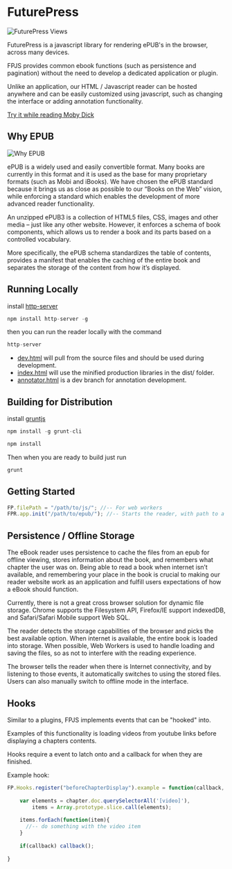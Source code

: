 FuturePress
================================

![FuturePress Views](http://fchasen.com/futurepress/fp.png)

FuturePress is a javascript library for rendering ePUB's in the browser, across many devices.

FPJS provides common ebook functions (such as persistence and pagination) without the need to develop a dedicated application or plugin.

Unlike an application, our HTML / Javascript reader can be hosted anywhere and can be easily customized using javascript, such as changing the interface or adding annotation functionality.

[Try it while reading Moby Dick](http://fchasen.github.com/fpjs/)

Why EPUB
-------------------------

![Why EPUB](http://fchasen.com/futurepress/whyepub.png)

ePUB is a widely used and easily convertible format.  Many books are currently in this format and it is used as the base for many proprietary formats (such as Mobi and iBooks). We have chosen the ePUB standard because it brings us as close as possible to our “Books on the Web” vision, while enforcing a standard which enables the development of more advanced reader functionality.  

An unzipped ePUB3 is a collection of HTML5 files, CSS, images and other media – just like any other website.  However, it enforces a schema of book components, which allows us to render a book and its parts based on a controlled vocabulary.  

More specifically, the ePUB schema standardizes the table of contents, provides a manifest that enables the caching of the entire book and separates the storage of the content from how it’s displayed.

Running Locally
-------------------------

install [http-server](https://github.com/nodeapps/http-server)

```javascript
npm install http-server -g
```

then you can run the reader locally with the command

```javascript
http-server
```

* [dev.html](http://localhost:8080/dev.html) will pull from the source files and should be used during development.
* [index.html](http://localhost:8080/index.html) will use the minified production libraries in the dist/ folder.
* [annotator.html](http://localhost:8080/annotator.html) is a dev branch for annotation development.

Building for Distribution
-------------------------

install [gruntjs](http://gruntjs.com/getting-started)

```javascript
npm install -g grunt-cli

npm install
```

Then when you are ready to build just run

```javascript
grunt
```

Getting Started
-------------------------

```javascript
FP.filePath = "/path/to/js/"; //-- For web workers
FPR.app.init("/path/to/epub/"); //-- Starts the reader, with path to a book
```

Persistence / Offline Storage
-------------------------

The eBook reader uses persistence to cache the files from an epub for offline viewing, stores information about the book, and remembers what chapter the user was on.  Being able to read a book when internet isn’t available, and remembering your place in the book is crucial to making our reader website work as an application and fulfill users expectations of how a eBook should function.

Currently, there is not a great cross browser solution for dynamic file storage. Chrome supports the Filesystem API, Firefox/IE support indexedDB, and Safari/Safari Mobile support Web SQL.

The reader detects the storage capabilities of the browser and picks the best available option. When internet is available, the entire book is loaded into storage. When possible, Web Workers is used to handle loading and saving the files, so as not to interfere with the reading experience.

The browser tells the reader when there is Internet connectivity, and by listening to those events, it automatically switches to using the stored files. Users can also manually switch to offline mode in the interface.

Hooks
-------------------------

Similar to a plugins, FPJS implements events that can be "hooked" into.

Examples of this functionality is loading videos from youtube links before displaying a chapters contents.

Hooks require a event to latch onto and a callback for when they are finished.

Example hook:

```javascript
FP.Hooks.register("beforeChapterDisplay").example = function(callback, chapter){
    
    var elements = chapter.doc.querySelectorAll('[video]'),
        items = Array.prototype.slice.call(elements);
    
    items.forEach(function(item){
      //-- do something with the video item
    }
    
    if(callback) callback();
		
}
```

